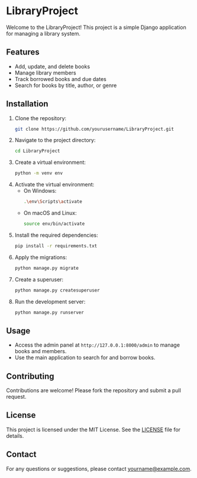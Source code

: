 # LibraryProject

Welcome to the LibraryProject! This project is a simple Django application for managing a library system.

## Features

- Add, update, and delete books
- Manage library members
- Track borrowed books and due dates
- Search for books by title, author, or genre

## Installation

1. Clone the repository:
    ```bash
    git clone https://github.com/yourusername/LibraryProject.git
    ```
2. Navigate to the project directory:
    ```bash
    cd LibraryProject
    ```
3. Create a virtual environment:
    ```bash
    python -m venv env
    ```
4. Activate the virtual environment:
    - On Windows:
        ```bash
        .\env\Scripts\activate
        ```
    - On macOS and Linux:
        ```bash
        source env/bin/activate
        ```
5. Install the required dependencies:
    ```bash
    pip install -r requirements.txt
    ```
6. Apply the migrations:
    ```bash
    python manage.py migrate
    ```
7. Create a superuser:
    ```bash
    python manage.py createsuperuser
    ```
8. Run the development server:
    ```bash
    python manage.py runserver
    ```

## Usage

- Access the admin panel at `http://127.0.0.1:8000/admin` to manage books and members.
- Use the main application to search for and borrow books.

## Contributing

Contributions are welcome! Please fork the repository and submit a pull request.

## License

This project is licensed under the MIT License. See the [LICENSE](LICENSE) file for details.

## Contact

For any questions or suggestions, please contact [yourname@example.com](mailto:yourname@example.com).
